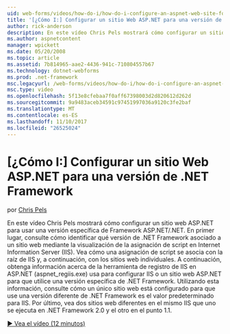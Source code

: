 ```yaml
---
uid: web-forms/videos/how-do-i/how-do-i-configure-an-aspnet-web-site-for-a-net-framework-version
title: '[¿Cómo I:] Configurar un sitio Web ASP.NET para una versión de .NET Framework | Documentos de Microsoft'
author: rick-anderson
description: En este vídeo Chris Pels mostrará cómo configurar un sitio web ASP.NET para usar una versión específica de Framework ASP.NET/.NET. En primer lugar, consulte cómo identificar qué v...
ms.author: aspnetcontent
manager: wpickett
ms.date: 05/20/2008
ms.topic: article
ms.assetid: 7b814965-aae2-4436-941c-710804557b67
ms.technology: dotnet-webforms
ms.prod: .net-framework
msc.legacyurl: /web-forms/videos/how-do-i/how-do-i-configure-an-aspnet-web-site-for-a-net-framework-version
msc.type: video
ms.openlocfilehash: 5f13e8cfebaa7f0aff67398003d2d820612d262d
ms.sourcegitcommit: 9a9483aceb34591c97451997036a9120c3fe2baf
ms.translationtype: MT
ms.contentlocale: es-ES
ms.lasthandoff: 11/10/2017
ms.locfileid: "26525024"
---
```

<a name="how-do-i-configure-an-aspnet-web-site-for-a-net-framework-version"></a>[¿Cómo I:] Configurar un sitio Web ASP.NET para una versión de .NET Framework
====================
por [Chris Pels](https://twitter.com/chrispels)

En este vídeo Chris Pels mostrará cómo configurar un sitio web ASP.NET para usar una versión específica de Framework ASP.NET/.NET. En primer lugar, consulte cómo identificar qué versión de .NET Framework asociado a un sitio web mediante la visualización de la asignación de script en Internet Information Server (IIS). Vea cómo una asignación de script se asocia con la raíz de IIS y, a continuación, con los sitios web individuales. A continuación, obtenga información acerca de la herramienta de registro de IIS en ASP.NET (aspnet\_regiis.exe) usa para configurar IIS o un sitio web ASP.NET para que utilice una versión específica de .NET Framework. Utilizando esta información, consulte cómo un único sitio web está configurado para que use una versión diferente de .NET Framework es el valor predeterminado para IIS. Por último, vea dos sitios web diferentes en el mismo IIS que uno se ejecuta en .NET Framework 2.0 y el otro en el punto 1.1.

[&#9654; Vea el vídeo (12 minutos)](https://channel9.msdn.com/Blogs/ASP-NET-Site-Videos/how-do-i-configure-an-aspnet-web-site-for-a-net-framework-version)
